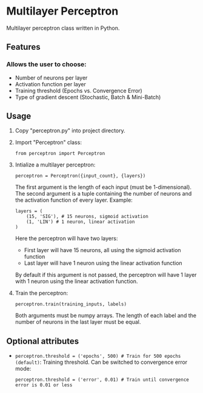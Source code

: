 # Multilayer Perceptron
Multilayer perceptron class written in Python.

## Features

### Allows the user to choose:
* Number of neurons per layer
* Activation function per layer
* Training threshold (Epochs vs. Convergence Error)
* Type of gradient descent (Stochastic, Batch & Mini-Batch)

## Usage
1.  Copy "perceptron.py" into project directory.
2.  Import "Perceptron" class:
    ```
    from perceptron import Perceptron
    ```
3.  Intialize a multilayer perceptron:
    ```
    perceptron = Perceptron({input_count}, {layers})
    ```
    The first argument is the length of each input (must be 1-dimensional). The second argument is a tuple containing the number of neurons and the activation function of every layer. Example:
    ```    
    layers = (
        (15, 'SIG'), # 15 neurons, sigmoid activation
        (1, 'LIN') # 1 neuron, linear activation
    )
    ```
    Here the perceptron will have two layers:
    * First layer will have 15 neurons, all using the sigmoid activation function
    * Last layer will have 1 neuron using the linear activation function
    
    By default if this argument is not passed, the perceptron will have 1 layer with 1 neuron using the linear activation function.
    
 4. Train the perceptron:
    ```
    perceptron.train(training_inputs, labels)
    ```
    Both arguments must be numpy arrays. The length of each label and the number of neurons in the last layer must be equal.
    
## Optional attributes
* ```perceptron.threshold = ('epochs', 500) # Train for 500 epochs (default)```:
    Training threshold. Can be switched to convergence error mode:
    ```
    perceptron.threshold = ('error', 0.01) # Train until convergence error is 0.01 or less
    ```
    


